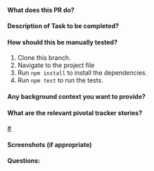 #### What does this PR do?

#### Description of Task to be completed?

#### How should this be manually tested?

1. Clone this branch.
2. Navigate to the project file
3. Run `npm install` to install the dependencies.
4. Run `npm test` to run the tests.

#### Any background context you want to provide?

#### What are the relevant pivotal tracker stories?

[#<id>](https://pivotaltracker.com/story/show/<id>)

#### Screenshots (if appropriate)

#### Questions:
